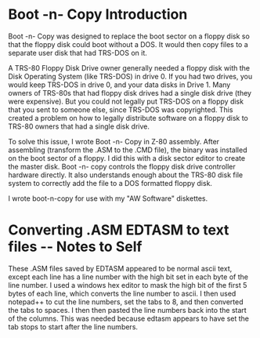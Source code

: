 # Boot -n- Copy Introduction
Boot -n- Copy was designed to replace the boot sector on a floppy disk so that the floppy disk could boot without a DOS.  It would then copy files to a separate user disk that had TRS-DOS on it. 

A TRS-80 Floppy Disk Drive owner generally needed a floppy disk with the Disk Operating System (like TRS-DOS) in drive 0.  If you had two drives, you would keep TRS-DOS in drive 0, and your data disks in Drive 1.  Many owners of TRS-80s that had floppy disk drives had a single disk drive (they were expensive).   But you could not legally put TRS-DOS on a floppy disk that you sent to someone else, since TRS-DOS was copyrighted. This created a problem on how to legally distribute software on a floppy disk to TRS-80 owners that had a single disk drive.

To solve this issue, I wrote Boot -n- Copy in Z-80 assembly.  After assembling (transform the .ASM to the .CMD file), the binary was installed on the boot sector of a floppy.  I did this with a disk sector editor to create the master disk.   Boot -n- copy controls the floppy disk drive controller hardware directly.   It also understands enough about the TRS-80 disk file system to correctly add the file to a DOS formatted floppy disk.

I wrote boot-n-copy for use with my "AW Software" diskettes.


# Converting .ASM EDTASM to text files -- Notes to Self
These .ASM files saved by EDTASM appeared to be normal ascii text, except each line has a line number with the high bit set in each byte of the line number.   I used a windows hex editor to mask the high bit of the first 5 bytes of each line, which converts the line number to ascii.  I then used notepad++ to cut the line numbers, set the tabs to 8, and then converted the tabs to spaces.  I then then pasted the line numbers back into the start of the columns.  This was needed because edtasm appears to have set the tab stops to start after the line numbers.  



